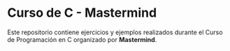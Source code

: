 
<html lang="es"
</head>
<body>
  <h1>Curso de C - Mastermind</h1>
  <p>
    Este repositorio contiene ejercicios y ejemplos realizados durante el Curso de Programación en C organizado por <strong>Mastermind</strong>.
  </p>
</body>
</html>
